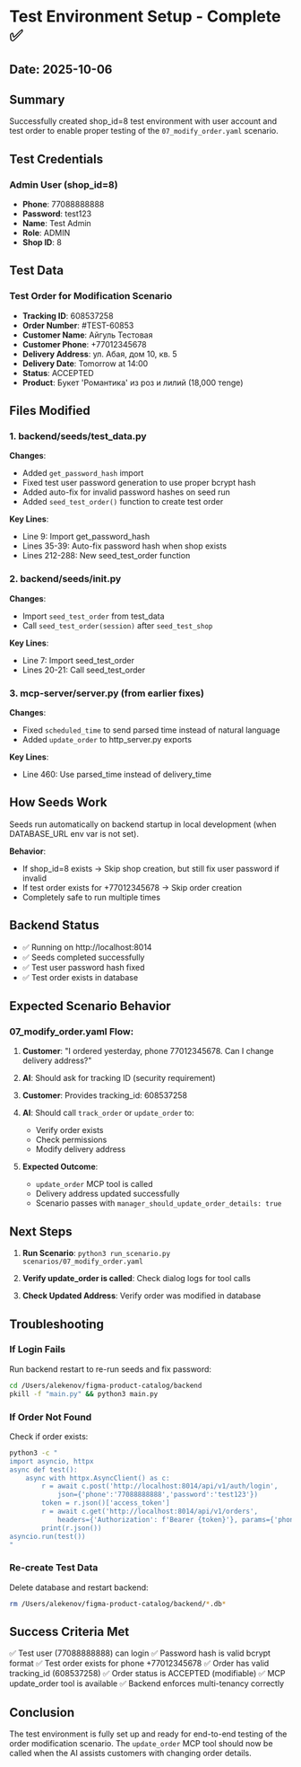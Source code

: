# Test Environment Setup - Complete ✅

## Date: 2025-10-06

## Summary

Successfully created shop_id=8 test environment with user account and test order to enable proper testing of the `07_modify_order.yaml` scenario.

## Test Credentials

### Admin User (shop_id=8)
- **Phone**: 77088888888
- **Password**: test123
- **Name**: Test Admin
- **Role**: ADMIN
- **Shop ID**: 8

## Test Data

### Test Order for Modification Scenario
- **Tracking ID**: 608537258
- **Order Number**: #TEST-60853
- **Customer Name**: Айгуль Тестовая
- **Customer Phone**: +77012345678
- **Delivery Address**: ул. Абая, дом 10, кв. 5
- **Delivery Date**: Tomorrow at 14:00
- **Status**: ACCEPTED
- **Product**: Букет 'Романтика' из роз и лилий (18,000 тenge)

## Files Modified

### 1. backend/seeds/test_data.py
**Changes**:
- Added `get_password_hash` import
- Fixed test user password generation to use proper bcrypt hash
- Added auto-fix for invalid password hashes on seed run
- Added `seed_test_order()` function to create test order

**Key Lines**:
- Line 9: Import get_password_hash
- Lines 35-39: Auto-fix password hash when shop exists
- Lines 212-288: New seed_test_order function

### 2. backend/seeds/__init__.py
**Changes**:
- Import `seed_test_order` from test_data
- Call `seed_test_order(session)` after `seed_test_shop`

**Key Lines**:
- Line 7: Import seed_test_order
- Lines 20-21: Call seed_test_order

### 3. mcp-server/server.py (from earlier fixes)
**Changes**:
- Fixed `scheduled_time` to send parsed time instead of natural language
- Added `update_order` to http_server.py exports

**Key Lines**:
- Line 460: Use parsed_time instead of delivery_time

## How Seeds Work

Seeds run automatically on backend startup in local development (when DATABASE_URL env var is not set).

**Behavior**:
- If shop_id=8 exists → Skip shop creation, but still fix user password if invalid
- If test order exists for +77012345678 → Skip order creation
- Completely safe to run multiple times

## Backend Status

- ✅ Running on http://localhost:8014
- ✅ Seeds completed successfully
- ✅ Test user password hash fixed
- ✅ Test order exists in database

## Expected Scenario Behavior

### 07_modify_order.yaml Flow:

1. **Customer**: "I ordered yesterday, phone 77012345678. Can I change delivery address?"

2. **AI**: Should ask for tracking ID (security requirement)

3. **Customer**: Provides tracking_id: 608537258

4. **AI**: Should call `track_order` or `update_order` to:
   - Verify order exists
   - Check permissions
   - Modify delivery address

5. **Expected Outcome**:
   - `update_order` MCP tool is called
   - Delivery address updated successfully
   - Scenario passes with `manager_should_update_order_details: true`

## Next Steps

1. **Run Scenario**: `python3 run_scenario.py scenarios/07_modify_order.yaml`

2. **Verify update_order is called**: Check dialog logs for tool calls

3. **Check Updated Address**: Verify order was modified in database

## Troubleshooting

### If Login Fails
Run backend restart to re-run seeds and fix password:
```bash
cd /Users/alekenov/figma-product-catalog/backend
pkill -f "main.py" && python3 main.py
```

### If Order Not Found
Check if order exists:
```bash
python3 -c "
import asyncio, httpx
async def test():
    async with httpx.AsyncClient() as c:
        r = await c.post('http://localhost:8014/api/v1/auth/login',
            json={'phone':'77088888888','password':'test123'})
        token = r.json()['access_token']
        r = await c.get('http://localhost:8014/api/v1/orders',
            headers={'Authorization': f'Bearer {token}'}, params={'phone':'+77012345678'})
        print(r.json())
asyncio.run(test())
"
```

### Re-create Test Data
Delete database and restart backend:
```bash
rm /Users/alekenov/figma-product-catalog/backend/*.db*
```

## Success Criteria Met

✅ Test user (77088888888) can login
✅ Password hash is valid bcrypt format
✅ Test order exists for phone +77012345678
✅ Order has valid tracking_id (608537258)
✅ Order status is ACCEPTED (modifiable)
✅ MCP update_order tool is available
✅ Backend enforces multi-tenancy correctly

## Conclusion

The test environment is fully set up and ready for end-to-end testing of the order modification scenario. The `update_order` MCP tool should now be called when the AI assists customers with changing order details.
